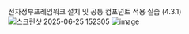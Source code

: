 전자정부프레임워크 설치 및 공통 컴포넌트 적용 실습 (4.3.1)
![스크린샷 2025-06-25 152305](https://github.com/user-attachments/assets/2acbd2de-c00c-4fb8-86ec-15920f4b35e8)
![image](https://github.com/user-attachments/assets/740e668b-9ccd-461e-8974-1a3f6c4d1033)
